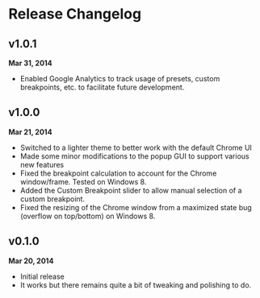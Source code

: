 # Release Changelog

## v1.0.1
**Mar 31, 2014**
+ Enabled Google Analytics to track usage of presets, custom breakpoints, etc. to facilitate future development.

## v1.0.0
**Mar 21, 2014**
+ Switched to a lighter theme to better work with the default Chrome UI
+ Made some minor modifications to the popup GUI to support various new features
+ Fixed the breakpoint calculation to account for the Chrome window/frame. Tested on Windows 8.
+ Added the Custom Breakpoint slider to allow manual selection of a custom breakpoint.
+ Fixed the resizing of the Chrome window from a maximized state bug (overflow on top/bottom) on Windows 8.

## v0.1.0
**Mar 20, 2014**
+ Initial release
+ It works but there remains quite a bit of tweaking and polishing to do.